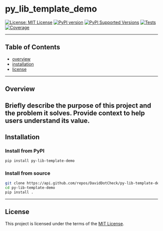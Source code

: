 # py_lib_template_demo

[![License: MIT License](https://img.shields.io/badge/license-MIT-blue.svg)](http://opensource.org/licenses/MIT)
[![PyPI version](https://badge.fury.io/py/py-lib-template-demo.svg)](https://badge.fury.io/py/py-lib-template-demo)
[![PyPI Supported Versions](https://img.shields.io/pypi/pyversions/py-lib-template-demo.svg)](https://pypi.org/project/py-lib-template-demo)
[![Tests](https://github.com/DavidDotCheck/py-lib-template-demo/actions/workflows/test-matrix.yml/badge.svg)](https://github.com/DavidDotCheck/py-lib-template-demo/actions/workflows/test-matrix.yml)
[![Coverage](https://github.com/DavidDotCheck/py-lib-template-demo/actions/workflows/test-coverage.yml/badge.svg)](https://github.com/DavidDotCheck/py-lib-template-demo/actions/workflows/test-coverage.yml)

---
## Table of Contents

- [overview](#overview)
- [installation](#installation)
- [license](#license)

---
## Overview
Briefly describe the purpose of this project and the problem it solves. Provide context to help users understand its value.
---
## Installation

### Install from PyPI

```bash
pip install py-lib-template-demo
```

### Install from source

```bash
git clone https://api.github.com/repos/DavidDotCheck/py-lib-template-demo
cd py-lib-template-demo
pip install .
```
---
## License

This project is licensed under the terms of the [MIT License](LICENSE).
